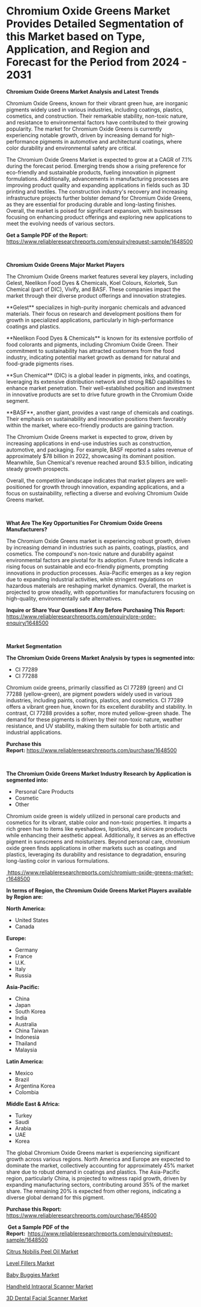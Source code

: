 <p><h1>Chromium Oxide Greens Market Provides Detailed Segmentation of this Market based on Type, Application, and Region and Forecast for the Period from 2024 - 2031</h1></p><p><strong>Chromium Oxide Greens Market Analysis and Latest Trends</strong></p>
<p><p>Chromium Oxide Greens, known for their vibrant green hue, are inorganic pigments widely used in various industries, including coatings, plastics, cosmetics, and construction. Their remarkable stability, non-toxic nature, and resistance to environmental factors have contributed to their growing popularity. The market for Chromium Oxide Greens is currently experiencing notable growth, driven by increasing demand for high-performance pigments in automotive and architectural coatings, where color durability and environmental safety are critical.</p><p>The Chromium Oxide Greens Market is expected to grow at a CAGR of 7.1% during the forecast period. Emerging trends show a rising preference for eco-friendly and sustainable products, fueling innovation in pigment formulations. Additionally, advancements in manufacturing processes are improving product quality and expanding applications in fields such as 3D printing and textiles. The construction industry's recovery and increasing infrastructure projects further bolster demand for Chromium Oxide Greens, as they are essential for producing durable and long-lasting finishes. Overall, the market is poised for significant expansion, with businesses focusing on enhancing product offerings and exploring new applications to meet the evolving needs of various sectors.</p></p>
<p><strong>Get a Sample PDF of the Report:&nbsp;</strong> <a href="https://www.reliableresearchreports.com/enquiry/request-sample/1648500?utm_campaign=5&utm_medium=2&utm_source=Github&utm_content=ia&utm_term=10112024&utm_id=chromium-oxide-greens">https://www.reliableresearchreports.com/enquiry/request-sample/1648500</a></p>
<p>&nbsp;</p>
<p><strong>Chromium Oxide Greens Major Market Players</strong></p>
<p><p>The Chromium Oxide Greens market features several key players, including Gelest, Neelikon Food Dyes & Chemicals, Koel Colours, Kolortek, Sun Chemical (part of DIC), Vivify, and BASF. These companies impact the market through their diverse product offerings and innovation strategies.</p><p>**Gelest** specializes in high-purity inorganic chemicals and advanced materials. Their focus on research and development positions them for growth in specialized applications, particularly in high-performance coatings and plastics.</p><p>**Neelikon Food Dyes & Chemicals** is known for its extensive portfolio of food colorants and pigments, including Chromium Oxide Green. Their commitment to sustainability has attracted customers from the food industry, indicating potential market growth as demand for natural and food-grade pigments rises.</p><p>**Sun Chemical** (DIC) is a global leader in pigments, inks, and coatings, leveraging its extensive distribution network and strong R&D capabilities to enhance market penetration. Their well-established position and investment in innovative products are set to drive future growth in the Chromium Oxide segment.</p><p>**BASF**, another giant, provides a vast range of chemicals and coatings. Their emphasis on sustainability and innovation positions them favorably within the market, where eco-friendly products are gaining traction. </p><p>The Chromium Oxide Greens market is expected to grow, driven by increasing applications in end-use industries such as construction, automotive, and packaging. For example, BASF reported a sales revenue of approximately $78 billion in 2022, showcasing its dominant position. Meanwhile, Sun Chemical's revenue reached around $3.5 billion, indicating steady growth prospects.</p><p>Overall, the competitive landscape indicates that market players are well-positioned for growth through innovation, expanding applications, and a focus on sustainability, reflecting a diverse and evolving Chromium Oxide Greens market.</p></p>
<p>&nbsp;</p>
<p><strong>What Are The Key Opportunities For Chromium Oxide Greens Manufacturers?</strong></p>
<p><p>The Chromium Oxide Greens market is experiencing robust growth, driven by increasing demand in industries such as paints, coatings, plastics, and cosmetics. The compound's non-toxic nature and durability against environmental factors are pivotal for its adoption. Future trends indicate a rising focus on sustainable and eco-friendly pigments, prompting innovations in production processes. Asia-Pacific emerges as a key region due to expanding industrial activities, while stringent regulations on hazardous materials are reshaping market dynamics. Overall, the market is projected to grow steadily, with opportunities for manufacturers focusing on high-quality, environmentally safe alternatives.</p></p>
<p><strong>Inquire or Share Your Questions If Any Before Purchasing This Report:</strong> <a href="https://www.reliableresearchreports.com/enquiry/pre-order-enquiry/1648500?utm_campaign=5&utm_medium=2&utm_source=Github&utm_content=ia&utm_term=10112024&utm_id=chromium-oxide-greens">https://www.reliableresearchreports.com/enquiry/pre-order-enquiry/1648500</a></p>
<p>&nbsp;</p>
<p><strong>Market Segmentation</strong></p>
<p><strong>The Chromium Oxide Greens Market Analysis by types is segmented into:</strong></p>
<p><ul><li>CI 77289</li><li>CI 77288</li></ul></p>
<p><p>Chromium oxide greens, primarily classified as CI 77289 (green) and CI 77288 (yellow-green), are pigment powders widely used in various industries, including paints, coatings, plastics, and cosmetics. CI 77289 offers a vibrant green hue, known for its excellent durability and stability. In contrast, CI 77288 provides a softer, more muted yellow-green shade. The demand for these pigments is driven by their non-toxic nature, weather resistance, and UV stability, making them suitable for both artistic and industrial applications.</p></p>
<p><strong>Purchase this Report:&nbsp;</strong><a href="https://www.reliableresearchreports.com/purchase/1648500?utm_campaign=5&utm_medium=2&utm_source=Github&utm_content=ia&utm_term=10112024&utm_id=chromium-oxide-greens">https://www.reliableresearchreports.com/purchase/1648500</a></p>
<p>&nbsp;</p>
<p><strong>The Chromium Oxide Greens Market Industry Research by Application is segmented into:</strong></p>
<p><ul><li>Personal Care Products</li><li>Cosmetic</li><li>Other</li></ul></p>
<p><p>Chromium oxide green is widely utilized in personal care products and cosmetics for its vibrant, stable color and non-toxic properties. It imparts a rich green hue to items like eyeshadows, lipsticks, and skincare products while enhancing their aesthetic appeal. Additionally, it serves as an effective pigment in sunscreens and moisturizers. Beyond personal care, chromium oxide green finds applications in other markets such as coatings and plastics, leveraging its durability and resistance to degradation, ensuring long-lasting color in various formulations.</p></p>
<p><a href="https://www.reliableresearchreports.com/chromium-oxide-greens-market-r1648500?utm_campaign=5&utm_medium=2&utm_source=Github&utm_content=ia&utm_term=10112024&utm_id=chromium-oxide-greens">&nbsp;https://www.reliableresearchreports.com/chromium-oxide-greens-market-r1648500</a></p>
<p><strong>In terms of Region, the Chromium Oxide Greens Market Players available by Region are:</strong></p>
<p>
    <p> <strong> North America: </strong>
        <ul>
            <li>United States</li>
            <li>Canada</li>
        </ul>
        </p> 
    <p> <strong> Europe: </strong>
        <ul>
            <li>Germany</li>
            <li>France</li>
            <li>U.K.</li>
            <li>Italy</li>
            <li>Russia</li>
        </ul>
        </p> 
    <p> <strong> Asia-Pacific: </strong>
        <ul>
            <li>China</li>
            <li>Japan</li>
            <li>South Korea</li>
            <li>India</li>
            <li>Australia</li>
            <li>China Taiwan</li>
            <li>Indonesia</li>
            <li>Thailand</li>
            <li>Malaysia</li>
        </ul>
        </p> 
    <p> <strong> Latin America: </strong>
        <ul>
            <li>Mexico</li>
            <li>Brazil</li>
            <li>Argentina Korea</li>
            <li>Colombia</li>
        </ul>
        </p> 
    <p> <strong> Middle East & Africa: </strong>
        <ul>
            <li>Turkey</li>
            <li>Saudi</li>
            <li>Arabia</li>
            <li>UAE</li>
            <li>Korea</li>
        </ul>
    </p>
    </p>
<p><p>The global Chromium Oxide Greens market is experiencing significant growth across various regions. North America and Europe are expected to dominate the market, collectively accounting for approximately 45% market share due to robust demand in coatings and plastics. The Asia-Pacific region, particularly China, is projected to witness rapid growth, driven by expanding manufacturing sectors, contributing around 35% of the market share. The remaining 20% is expected from other regions, indicating a diverse global demand for this pigment.</p></p>
<p><strong>Purchase this Report: </strong><a href="https://www.reliableresearchreports.com/purchase/1648500?utm_campaign=5&utm_medium=2&utm_source=Github&utm_content=ia&utm_term=10112024&utm_id=chromium-oxide-greens">https://www.reliableresearchreports.com/purchase/1648500</a></p>
<p>&nbsp;<strong>Get a Sample PDF of the Report:&nbsp;&nbsp;</strong><a href="https://www.reliableresearchreports.com/enquiry/request-sample/1648500?utm_campaign=5&utm_medium=2&utm_source=Github&utm_content=ia&utm_term=10112024&utm_id=chromium-oxide-greens">https://www.reliableresearchreports.com/enquiry/request-sample/1648500</a></p>
<p><strong></strong></p>
<p><p><a href="https://github.com/SidorelaGurakuqi596/Market-Research-Report-List-1/blob/main/citrus-nobilis-peel-oil-market.md?utm_campaign=5&utm_medium=2&utm_source=Github&utm_content=ia&utm_term=10112024&utm_id=chromium-oxide-greens">Citrus Nobilis Peel Oil Market</a></p><p><a href="https://www.linkedin.com/pulse/pulse-level-fillers-rhythms-change-market-resonance-etojc?utm_campaign=5&utm_medium=2&utm_source=Github&utm_content=ia&utm_term=10112024&utm_id=chromium-oxide-greens">Level Fillers Market</a></p><p><a href="https://www.linkedin.com/pulse/comprehensive-baby-buggies-market-report-regional-analysis-r6pic?utm_campaign=5&utm_medium=2&utm_source=Github&utm_content=ia&utm_term=10112024&utm_id=chromium-oxide-greens">Baby Buggies Market</a></p><p><a href="https://issuu.com/reportprime-2/docs/handheld-intraoral-scanner-market-s_f92c90fd393123?utm_campaign=5&utm_medium=2&utm_source=Github&utm_content=ia&utm_term=10112024&utm_id=chromium-oxide-greens">Handheld Intraoral Scanner Market</a></p><p><a href="https://issuu.com/reportprime-2/docs/3d-dental-facial-scanner-market-siz_af6de351982170?utm_campaign=5&utm_medium=2&utm_source=Github&utm_content=ia&utm_term=10112024&utm_id=chromium-oxide-greens">3D Dental Facial Scanner Market</a></p></p>